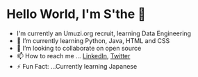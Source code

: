 # Hello World, I'm S'the 👋

- I'm currently an Umuzi.org recruit, learning Data Engineering
- 🌱 I’m currently learning Python, Java, HTML and CSS
- 💞️ I’m looking to collaborate on open source
- 📫 How to reach me ... [LinkedIn](https://www.linkedin.com/in/sithembisomdhluli/ 'LinkedIn'), [Twitter](https://twitter.com/shotrightdriver 'Twitter')
- ⚡ Fun Fact: ...Currently learning Japanese
